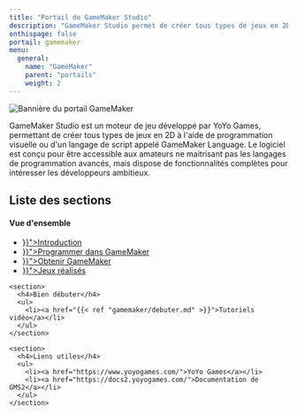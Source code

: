 ```yaml
---
title: "Portail de GameMaker Studio"
description: "GameMaker Studio permet de créer tous types de jeux en 2D et de les publier sur PC et consoles. Le logiciel est accessible aux débutants tout en étant riche et puissant."
onthispage: false
portail: gamemaker
menu:
  general:
    name: "GameMaker"
    parent: "portails"
    weight: 2
---
```


![Bannière du portail GameMaker](/images/gamemaker/banniere.png)

GameMaker Studio est un moteur de jeu développé par YoYo Games, permettant de créer tous types de jeux en 2D à l'aide de programmation visuelle ou d'un langage de script appelé GameMaker Language. Le logiciel est conçu pour être accessible aux amateurs ne maitrisant pas les langages de programmation avancés, mais dispose de fonctionnalités complètes pour intéresser les développeurs ambitieux.

## Liste des sections

<div id="index-flex-container">
    <section>
        <h4>Vue d'ensemble</h4>
        <ul>
          <li><a href="{{< ref "gamemaker/introduction.md" >}}">Introduction</a></li>
          <li><a href="{{< ref "gamemaker/introduction.md#programmer-dans-gamemaker" >}}">Programmer dans GameMaker</a></li>
          <li><a href="{{< ref "gamemaker/introduction.md#obtenir-gamemaker" >}}">Obtenir GameMaker</a></li>
          <li><a href="{{< ref "gamemaker/introduction.md#jeux-réalisés-avec-gamemaker" >}}">Jeux réalisés</a></li>
        </ul>
    </section>

    <section>
      <h4>Bien débuter</h4>
      <ul>
        <li><a href="{{< ref "gamemaker/debuter.md" >}}">Tutoriels vidéo</a></li>
      </ul>
    </section>

    <section>
      <h4>Liens utiles</h4>
      <ul>
        <li><a href="https://www.yoyogames.com/">YoYo Games</a></li>
        <li><a href="https://docs2.yoyogames.com/">Documentation de GMS2</a></li>
      </ul>
    </section>

</div>